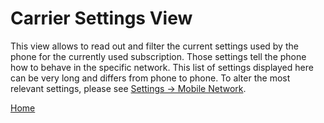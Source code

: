 # Carrier Settings View
This view allows to read out and filter the current settings used by the phone for the currently used subscription. Those settings tell the phone how to behave in the specific network. This list of settings displayed here can be very long and differs from phone to phone. To alter the most relevant settings, please see [Settings -> Mobile Network](settings/mobile_network.md).

[Home](OpenMobileNetworkToolkit.md)